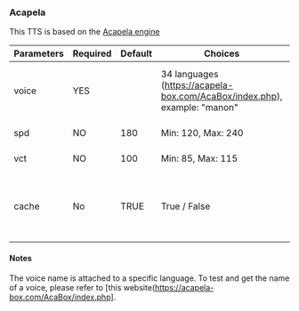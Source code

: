 ### Acapela

This TTS is based on the [Acapela engine](http://www.acapela-group.com/)

| Parameters | Required | Default | Choices                                                                   | Comment                                                                     |
|------------|----------|---------|---------------------------------------------------------------------------|-----------------------------------------------------------------------------|
| voice      | YES      |         | 34 languages (https://acapela-box.com/AcaBox/index.php), example: "manon" | Check available voices on the web site                                      |
| spd        | NO       | 180     | Min: 120, Max: 240                                                        | Speech rate                                                                 |
| vct        | NO       | 100     | Min: 85, Max: 115                                                         | Voice shaping                                                               |
| cache      | No       | TRUE    | True / False                                                              | True if you want to use the cache with this TTS                             |

#### Notes

The voice name is attached to a specific language.
To test and get the name of a voice, please refer to [this website(https://acapela-box.com/AcaBox/index.php].
